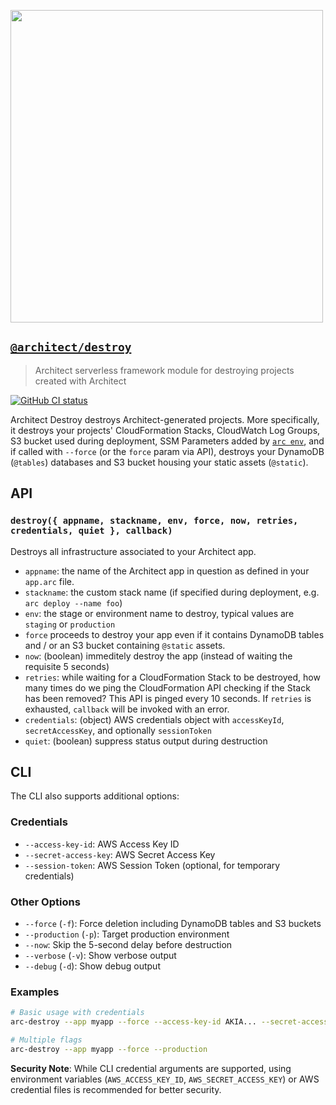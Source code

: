 [<img src="https://assets.arc.codes/architect-logo-500b@2x.png" width=500>](https://www.npmjs.com/package/@architect/destroy)

## [`@architect/destroy`](https://www.npmjs.com/package/@architect/destroy)

> Architect serverless framework module for destroying projects created with Architect

[![GitHub CI status](https://github.com/architect/destroy/workflows/Node%20CI/badge.svg)](https://github.com/architect/destroy/actions?query=workflow%3A%22Node+CI%22)

Architect Destroy destroys Architect-generated projects. More specifically, it destroys your projects' CloudFormation Stacks, CloudWatch Log Groups, S3 bucket used during deployment, SSM Parameters added by [`arc env`](https://github.com/architect/env), and if called with `--force` (or the `force` param via API), destroys your DynamoDB (`@tables`) databases and S3 bucket housing your static assets (`@static`).

## API

### `destroy({ appname, stackname, env, force, now, retries, credentials, quiet }, callback)`

Destroys all infrastructure associated to your Architect app.

- `appname`: the name of the Architect app in question as defined in your `app.arc` file.
- `stackname`: the custom stack name (if specified during deployment, e.g. `arc deploy --name foo`)
- `env`: the stage or environment name to destroy, typical values are `staging` or `production`
- `force` proceeds to destroy your app even if it contains DynamoDB tables and / or an S3 bucket containing `@static` assets.
- `now`: (boolean) immeditely destroy the app (instead of waiting the requisite 5 seconds)
- `retries`: while waiting for a CloudFormation Stack to be destroyed, how many
    times do we ping the CloudFormation API checking if the Stack has been
    removed? This API is pinged every 10 seconds. If `retries` is exhausted,
    `callback` will be invoked with an error.
- `credentials`: (object) AWS credentials object with `accessKeyId`, `secretAccessKey`, and optionally `sessionToken`
- `quiet`: (boolean) suppress status output during destruction

## CLI

The CLI also supports additional options:

### Credentials
- `--access-key-id`: AWS Access Key ID
- `--secret-access-key`: AWS Secret Access Key  
- `--session-token`: AWS Session Token (optional, for temporary credentials)

### Other Options
- `--force` (`-f`): Force deletion including DynamoDB tables and S3 buckets
- `--production` (`-p`): Target production environment
- `--now`: Skip the 5-second delay before destruction
- `--verbose` (`-v`): Show verbose output
- `--debug` (`-d`): Show debug output

### Examples

```bash
# Basic usage with credentials
arc-destroy --app myapp --force --access-key-id AKIA... --secret-access-key abc123...

# Multiple flags
arc-destroy --app myapp --force --production
```

**Security Note**: While CLI credential arguments are supported, using environment variables (`AWS_ACCESS_KEY_ID`, `AWS_SECRET_ACCESS_KEY`) or AWS credential files is recommended for better security.
